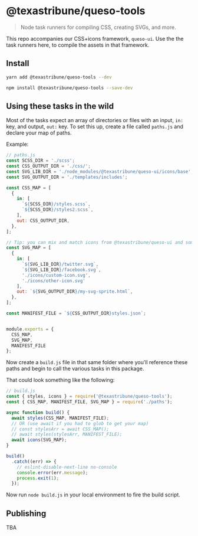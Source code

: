 # @texastribune/queso-tools
> Node task runners for compiling CSS, creating SVGs, and more.

This repo accompanies our CSS+icons framework, `queso-ui`. Use the the task runners here, to compile the assets in that framework.


## Install

```sh
yarn add @texastribune/queso-tools --dev
```
```sh
npm install @texastribune/queso-tools --save-dev
```

## Using these tasks in the wild

Most of the tasks expect an array of directories or files with an input, `in:` key, and output, `out:` key.
To set this up, create a file called `paths.js` and declare your map of paths.

Example:

```js
// paths.js
const SCSS_DIR = './scss';
const CSS_OUTPUT_DIR = './css/';
const SVG_LIB_DIR = './node_modules/@texastribune/queso-ui/icons/base';
const SVG_OUTPUT_DIR = './templates/includes';

const CSS_MAP = [
  {
    in: [
      `${SCSS_DIR}/styles.scss`,
      `${SCSS_DIR}/styles2.scss`,
    ],
    out: CSS_OUTPUT_DIR,
  },
];

// Tip: you can mix and match icons from @texastribune/queso-ui and some stored locally
const SVG_MAP = [
  {
    in: [
      `${SVG_LIB_DIR}/twitter.svg`,
      `${SVG_LIB_DIR}/facebook.svg`,
      './icons/custom-icon.svg',
      './icons/other-icon.svg'
    ],
    out: `${SVG_OUTPUT_DIR}/my-svg-sprite.html`,
  },
];

const MANIFEST_FILE = `${CSS_OUTPUT_DIR}styles.json`;


module.exports = {
  CSS_MAP,
  SVG_MAP,
  MANIFEST_FILE
};

```

Now create a `build.js` file in that same folder where you'll reference these paths and begin to call the various tasks in this package.

That could look something like the following:

```js
// build.js
const { styles, icons } = require('@texastribune/queso-tools');
const { CSS_MAP, MANIFEST_FILE, SVG_MAP } = require('./paths');

async function build() {
  await styles(CSS_MAP, MANIFEST_FILE);
  // OR (use await if you had to glob to get your map)
  // const stylesArr = await CSS_MAP();
  // await styles(stylesArr, MANIFEST_FILE);
  await icons(SVG_MAP);
}

build()
  .catch((err) => {
    // eslint-disable-next-line no-console
    console.error(err.message);
    process.exit(1);
  });

```
Now run `node build.js` in your local environment to fire the build script.

## Publishing

TBA